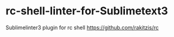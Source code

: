# rc-shell-linter-for-Sublimetext3
Sublimelinter3 plugin for rc shell https://github.com/rakitzis/rc
